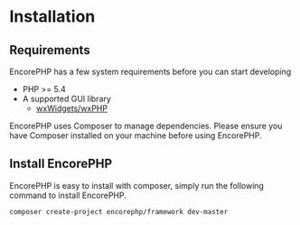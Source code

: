 # Installation

## Requirements

EncorePHP has a few system requirements before you can start developing

* PHP >= 5.4
* A supported GUI library
    * [wxWidgets/wxPHP](http://wxphp.org)

EncorePHP uses Composer to manage dependencies. Please ensure you have Composer installed 
on your machine before using EncorePHP.

## Install EncorePHP

EncorePHP is easy to install with composer, simply run the following command to
install EncorePHP.

```
composer create-project encorephp/framework dev-master
```